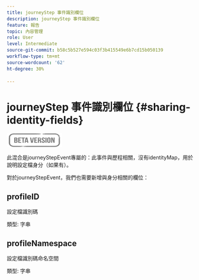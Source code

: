 ```yaml
---
title: journeyStep 事件識別欄位
description: journeyStep 事件識別欄位
feature: 報告
topic: 內容管理
role: User
level: Intermediate
source-git-commit: b58c5b527e594c03f3b415549e6b7cd15b050139
workflow-type: tm+mt
source-wordcount: '62'
ht-degree: 30%

---
```


# journeyStep 事件識別欄位 {#sharing-identity-fields}

![](../assets/do-not-localize/badge.png)

此混合是journeyStepEvent專屬的：此事件與歷程相關，沒有identityMap，用於說明設定檔身分（如果有）。

對於journeyStepEvent，我們也需要新增與身分相關的欄位：

## profileID

設定檔識別碼

類型: 字串

## profileNamespace

設定檔識別碼命名空間

類型: 字串
